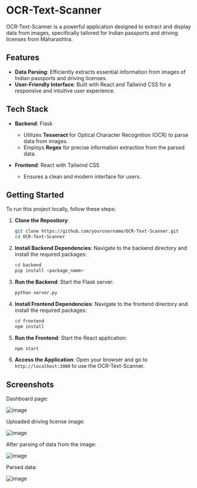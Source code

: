 # OCR-Text-Scanner

OCR-Text-Scanner is a powerful application designed to extract and display data from images, specifically tailored for Indian passports and driving licenses from Maharashtra. 

## Features

- **Data Parsing**: Efficiently extracts essential information from images of Indian passports and driving licenses.
- **User-Friendly Interface**: Built with React and Tailwind CSS for a responsive and intuitive user experience.

## Tech Stack

- **Backend**: Flask
  - Utilizes **Tesseract** for Optical Character Recognition (OCR) to parse data from images.
  - Employs **Regex** for precise information extraction from the parsed data.
  
- **Frontend**: React with Tailwind CSS
  - Ensures a clean and modern interface for users.

## Getting Started

To run this project locally, follow these steps:

1. **Clone the Repository**:
   ```bash
   git clone https://github.com/yourusername/OCR-Text-Scanner.git
   cd OCR-Text-Scanner
   ```

2. **Install Backend Dependencies**:
   Navigate to the backend directory and install the required packages:
   ```bash
   cd backend
   pip install <package_name>
   ```

3. **Run the Backend**:
   Start the Flask server:
   ```bash
   python server.py
   ```

4. **Install Frontend Dependencies**:
   Navigate to the frontend directory and install the required packages:
   ```bash
   cd frontend
   npm install
   ```

5. **Run the Frontend**:
   Start the React application:
   ```bash
   npm start
   ```

6. **Access the Application**:
   Open your browser and go to `http://localhost:3000` to use the OCR-Text-Scanner.

## Screenshots 

Dashboard page:

![image](https://github.com/user-attachments/assets/a99f6d3b-2fb5-495c-8566-d372d599e97f)


Uploaded driving license image:

![image](https://github.com/user-attachments/assets/acc6664c-38be-4ca8-9d13-b1d694265150)


After parsing of data from the image:

![image](https://github.com/user-attachments/assets/571ca8ae-01ae-409e-82e3-778e9a50b703)


Parsed data:

![image](https://github.com/user-attachments/assets/d30f84a9-13c5-4367-89b9-957af0db800f)











